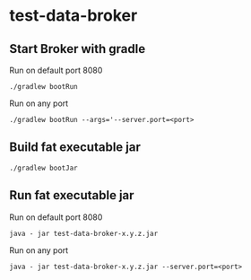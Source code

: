 # test-data-broker

## Start Broker with gradle

Run on default port 8080

`./gradlew bootRun`

Run on any port

`./gradlew bootRun --args='--server.port=<port>`

## Build fat executable jar

`./gradlew bootJar`

## Run fat executable jar

Run on default port 8080

`java - jar test-data-broker-x.y.z.jar`

Run on any port

`java - jar test-data-broker-x.y.z.jar --server.port=<port>`
